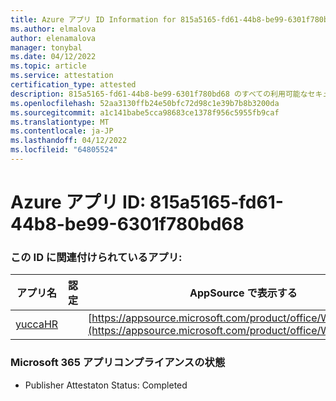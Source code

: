 ```yaml
---
title: Azure アプリ ID Information for 815a5165-fd61-44b8-be99-6301f780bd68
ms.author: elmalova
author: elenamalova
manager: tonybal
ms.date: 04/12/2022
ms.topic: article
ms.service: attestation
certification_type: attested
description: 815a5165-fd61-44b8-be99-6301f780bd68 のすべての利用可能なセキュリティとコンプライアンス情報。
ms.openlocfilehash: 52aa3130ffb24e50bfc72d98c1e39b7b8b3200da
ms.sourcegitcommit: a1c141babe5cca98683ce1378f956c5955fb9caf
ms.translationtype: MT
ms.contentlocale: ja-JP
ms.lasthandoff: 04/12/2022
ms.locfileid: "64805524"
---
```

# <a name="azure-app-id-815a5165-fd61-44b8-be99-6301f780bd68"></a>Azure アプリ ID: 815a5165-fd61-44b8-be99-6301f780bd68


### <a name="apps-associated-with-this-id"></a>この ID に関連付けられているアプリ:
| **アプリ名** | **認定** | **AppSource で表示する** |
|--------------|---------------|-----------------------|
| [yuccaHR](../forward/WA200003242.md) |  | [https://appsource.microsoft.com/product/office/WA200003242](https://appsource.microsoft.com/product/office/WA200003242) |

### <a name="microsoft-365-app-compliance-status"></a>Microsoft 365 アプリコンプライアンスの状態
- Publisher Attestaton Status: Completed
